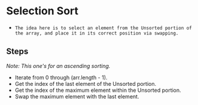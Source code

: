 # **Selection Sort**
- `The idea here is to select an element from the Unsorted portion of the array, and place it in its correct position via swapping.`

## **Steps**
*Note: This one's for an ascending sorting.*
- Iterate from 0 through (arr.length - 1). 
 - Get the index of the last element of the Unsorted portion.
 - Get the index of the maximum element within the Unsorted portion.
 - Swap the maximum element with the last element.